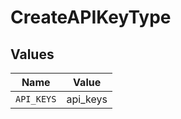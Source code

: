 # CreateAPIKeyType


## Values

| Name       | Value      |
| ---------- | ---------- |
| `API_KEYS` | api_keys   |